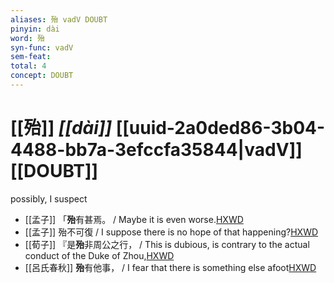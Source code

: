 ```yaml
---
aliases: 殆 vadV DOUBT
pinyin: dài
word: 殆
syn-func: vadV
sem-feat: 
total: 4
concept: DOUBT 
---
```

# [[殆]] *[[dài]]*  [[uuid-2a0ded86-3b04-4488-bb7a-3efccfa35844|vadV]] [[DOUBT]]
possibly, I suspect
 - [[孟子]] 「**殆**有甚焉。 / Maybe it is even worse.[HXWD](https://hxwd.org/textview.html?location=KR1h0001_tls_001-57a.3)
 - [[孟子]] 殆不可復 / I suppose there is no hope of that happening?[HXWD](https://hxwd.org/textview.html?location=KR1h0001_tls_014-30a.1)
 - [[荀子]] 『是**殆**非周公之行，
                     / This is dubious, is contrary to the actual conduct of the Duke of Zhou,[HXWD](https://hxwd.org/textview.html?location=KR3a0002_tls_008-11a.9)
 - [[呂氏春秋]] **殆**有他事， / I fear that there is something else afoot[HXWD](https://hxwd.org/textview.html?location=KR3j0009_tls_018-20a.16)